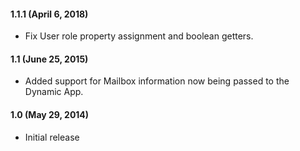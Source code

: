 #### 1.1.1 (April 6, 2018)

- Fix User role property assignment and boolean getters.

#### 1.1 (June 25, 2015)

- Added support for Mailbox information now being passed to the Dynamic App.

#### 1.0 (May 29, 2014)

* Initial release
